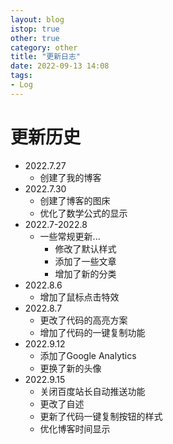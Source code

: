 ```yaml
---
layout: blog
istop: true
other: true
category: other
title: "更新日志"
date: 2022-09-13 14:08
tags:
- Log
---
```


# 更新历史

- 2022.7.27
  - 创建了我的博客
- 2022.7.30
  - 创建了博客的图床
  - 优化了数学公式的显示
- 2022.7-2022.8
  - 一些常规更新...
    - 修改了默认样式
    - 添加了一些文章
    - 增加了新的分类
- 2022.8.6
  - 增加了鼠标点击特效
- 2022.8.7
  - 更改了代码的高亮方案
  - 增加了代码的一键复制功能
- 2022.9.12
  - 添加了Google Analytics
  - 更换了新的头像
- 2022.9.15
  - 关闭百度站长自动推送功能
  - 更改了自述
  - 更新了代码一键复制按钮的样式
  - 优化博客时间显示